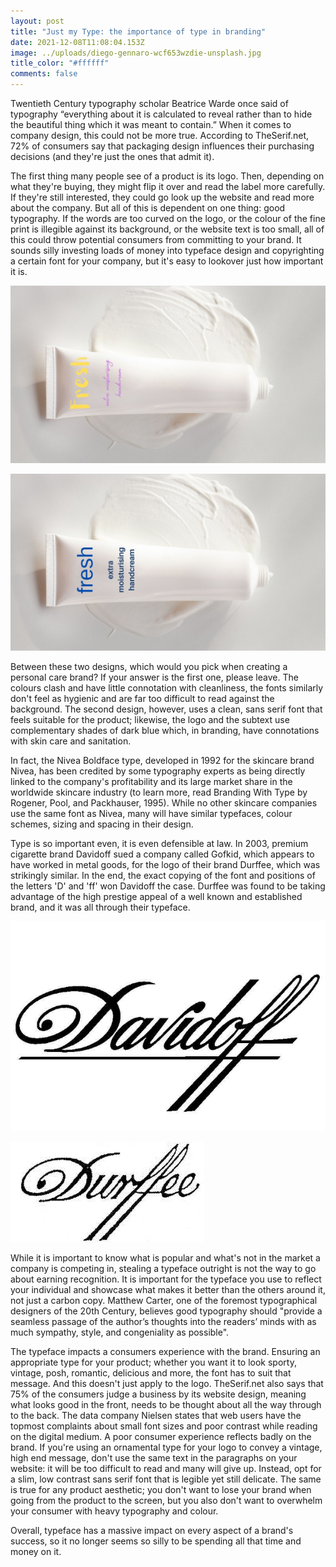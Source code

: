 ```yaml
---
layout: post
title: "Just my Type: the importance of type in branding"
date: 2021-12-08T11:08:04.153Z
image: ../uploads/diego-gennaro-wcf653wzdie-unsplash.jpg
title_color: "#ffffff"
comments: false
---
```

Twentieth Century typography scholar Beatrice Warde once said of typography “everything about it is calculated to reveal rather than to hide the beautiful thing which it was meant to contain.” When it comes to company design, this could not be more true. According to TheSerif.net, 72% of consumers say that packaging design influences their purchasing decisions (and they're just the ones that admit it).

The first thing many people see of a product is its logo. Then, depending on what they're buying, they might flip it over and read the label more carefully. If they're still interested, they could go look up the website and read more about the company. But all of this is dependent on one thing: good typography. If the words are too curved on the logo, or the colour of the fine print is illegible against its background, or the website text is too small, all of this could throw potential consumers from committing to your brand. It sounds silly investing loads of money into typeface design and copyrighting a certain font for your company, but it's easy to lookover just how important it is.

![](../uploads/yellow-fresh.jpg)

![](../uploads/blue-fresh.jpg)

Between these two designs, which would you pick when creating a personal care brand? If your answer is the first one, please leave. The colours clash and have little connotation with cleanliness, the fonts similarly don't feel as hygienic and are far too difficult to read against the background. The second design, however, uses a clean, sans serif font that feels suitable for the product; likewise, the logo and the subtext use complementary shades of dark blue which, in branding, have connotations with skin care and sanitation.

In fact, the Nivea Boldface type, developed in 1992 for the skincare brand Nivea, has been credited by some typography experts as being directly linked to the company's profitability and its large market share in the worldwide skincare industry (to learn more, read Branding With Type by Rogener, Pool, and Packhauser, 1995). While no other skincare companies use the same font as Nivea, many will have similar typefaces, colour schemes, sizing and spacing in their design.

Type is so important even, it is even defensible at law. In 2003, premium cigarette brand Davidoff sued a company called Gofkid, which appears to have worked in metal goods, for the logo of their brand Durffee, which was strikingly similar. In the end, the exact copying of the font and positions of the letters 'D' and 'ff' won Davidoff the case. Durffee was found to be taking advantage of the high prestige appeal of a well known and established brand, and it was all through their typeface.

![](../uploads/davidoff.jpg)

![](../uploads/durffee.jpg)

While it is important to know what is popular and what's not in the market a company is competing in, stealing a typeface outright is not the way to go about earning recognition. It is important for the typeface you use to reflect your individual and showcase what makes it better than the others around it, not just a carbon copy. Matthew Carter, one of the foremost typographical designers of the 20th Century, believes good typography should "provide a seamless passage of the author’s thoughts into the readers’ minds with as much sympathy, style, and congeniality as possible".

The typeface impacts a consumers experience with the brand. Ensuring an appropriate type for your product; whether you want it to look sporty, vintage, posh, romantic, delicious and more, the font has to suit that message. And this doesn't just apply to the logo. TheSerif.net also says that 75% of the consumers judge a business by its website design, meaning what looks good in the front, needs to be thought about all the way through to the back. The data company Nielsen states that web users have the topmost complaints about small font sizes and poor contrast while reading on the digital medium. A poor consumer experience reflects badly on the brand. If you're using an ornamental type for your logo to convey a vintage, high end message, don't use the same text in the paragraphs on your website: it will be too difficult to read and many will give up. Instead, opt for a slim, low contrast sans serif font that is legible yet still delicate. The same is true for any product aesthetic; you don't want to lose your brand when going from the product to the screen, but you also don't want to overwhelm your consumer with heavy typography and colour. 

Overall, typeface has a massive impact on every aspect of a brand's success, so it no longer seems so silly to be spending all that time and money on it.